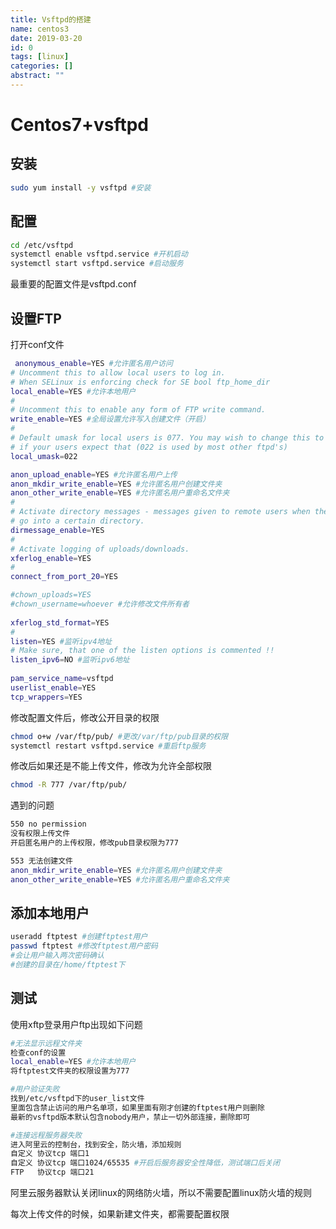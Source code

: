 ```yaml
---
title: Vsftpd的搭建
name: centos3
date: 2019-03-20
id: 0
tags: [linux]
categories: []
abstract: ""
---
```



# Centos7+vsftpd

## 安装

```bash
sudo yum install -y vsftpd #安装
```

<!--more-->

## 配置

```bash
cd /etc/vsftpd
systemctl enable vsftpd.service #开机启动
systemctl start vsftpd.service #启动服务
```

最重要的配置文件是vsftpd.conf

## 设置FTP

打开conf文件

```bash
 anonymous_enable=YES #允许匿名用户访问
# Uncomment this to allow local users to log in. 
# When SELinux is enforcing check for SE bool ftp_home_dir 
local_enable=YES #允许本地用户
# 
# Uncomment this to enable any form of FTP write command. 
write_enable=YES #全局设置允许写入创建文件（开启）
# 
# Default umask for local users is 077. You may wish to change this to 022, 
# if your users expect that (022 is used by most other ftpd's) 
local_umask=022 

anon_upload_enable=YES #允许匿名用户上传 
anon_mkdir_write_enable=YES #允许匿名用户创建文件夹
anon_other_write_enable=YES #允许匿名用户重命名文件夹 
# 
# Activate directory messages - messages given to remote users when they 
# go into a certain directory. 
dirmessage_enable=YES 
# 
# Activate logging of uploads/downloads. 
xferlog_enable=YES 
# 
connect_from_port_20=YES 

#chown_uploads=YES 
#chown_username=whoever #允许修改文件所有者
 
xferlog_std_format=YES 
# 
listen=YES #监听ipv4地址
# Make sure, that one of the listen options is commented !! 
listen_ipv6=NO #监听ipv6地址
 
pam_service_name=vsftpd 
userlist_enable=YES 
tcp_wrappers=YES 
```

修改配置文件后，修改公开目录的权限

```bash
chmod o+w /var/ftp/pub/ #更改/var/ftp/pub目录的权限
systemctl restart vsftpd.service #重启ftp服务
```

修改后如果还是不能上传文件，修改为允许全部权限

```bash
chmod -R 777 /var/ftp/pub/ 
```

遇到的问题

```bash
550 no permission
没有权限上传文件
开启匿名用户的上传权限，修改pub目录权限为777
```

```bash
553 无法创建文件
anon_mkdir_write_enable=YES #允许匿名用户创建文件夹
anon_other_write_enable=YES #允许匿名用户重命名文件夹
```

## 添加本地用户

```bash
useradd ftptest #创建ftptest用户
passwd ftptest #修改ftptest用户密码
#会让用户输入两次密码确认 
#创建的目录在/home/ftptest下
```

## 测试

使用xftp登录用户ftp出现如下问题

```bash
#无法显示远程文件夹
检查conf的设置
local_enable=YES #允许本地用户
将ftptest文件夹的权限设置为777
```

```bash
#用户验证失败
找到/etc/vsftpd下的user_list文件
里面包含禁止访问的用户名单项，如果里面有刚才创建的ftptest用户则删除
最新的vsftpd版本默认包含nobody用户，禁止一切外部连接，删除即可
```

```bash
#连接远程服务器失败
进入阿里云的控制台，找到安全，防火墙，添加规则
自定义 协议tcp 端口1
自定义 协议tcp 端口1024/65535 #开启后服务器安全性降低，测试端口后关闭
FTP   协议tcp 端口21
```

阿里云服务器默认关闭linux的网络防火墙，所以不需要配置linux防火墙的规则


每次上传文件的时候，如果新建文件夹，都需要配置权限